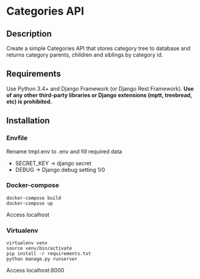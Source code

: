 # Categories API
## Description
Create a simple Categories API that stores category tree to database and returns category parents, children and siblings by category id.
## Requirements
Use Python 3.4+ and Django Framework (or Django Rest Framework).
__Use of any other third-party libraries or Django extensions (mptt, treebread, etc) is prohibited.__
## Installation
### Envfile
Rename tmpl.env to .env and fill required data
- SECRET_KEY -> django secret
- DEBUG -> Django debug setting 1/0

### Docker-compose
~~~
docker-compose build
docker-compose up
~~~
Access localhost

### Virtualenv
~~~
virtualenv venv
source venv/bin/activate
pip install -r requirements.txt
python manage.py runserver
~~~
Access localhost:8000